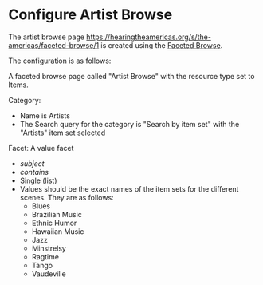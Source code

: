 # Configure Artist Browse

The artist browse page <https://hearingtheamericas.org/s/the-americas/faceted-browse/1> is created using the [Faceted Browse](https://omeka.org/s/modules/FacetedBrowse/).

The configuration is as follows:

A faceted browse page called "Artist Browse" with the resource type set to Items. 

Category:

- Name is Artists
- The Search query for the category is "Search by item set" with the "Artists" item set selected

Facet: A value facet
- *subject* 
- *contains*
- Single (list)
- Values should be the exact names of the item sets for the different scenes. They are as follows:
  - Blues
  - Brazilian Music
  - Ethnic Humor
  - Hawaiian Music
  - Jazz
  - Minstrelsy
  - Ragtime
  - Tango
  - Vaudeville
